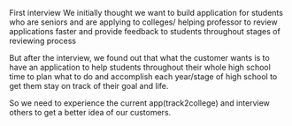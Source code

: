 First interview
We initially thought we want to build application for students who are seniors and are applying to colleges/ helping professor to review applications faster and provide feedback to students throughout stages of reviewing process

But after the interview, we found out that what the customer wants is to have an application to help students throughout their whole high school time to plan what to do and accomplish each year/stage of high school to get them stay on track of their goal and life. 

So we need to experience the current app(track2college) and interview others to get a better idea of our customers. 

